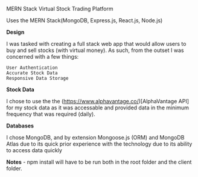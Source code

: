 MERN Stack Virtual Stock Trading Platform

Uses the MERN Stack(MongoDB, Express.js, React.js, Node.js)


**Design**

I was tasked with creating a full stack web app that would allow users to buy and sell stocks (with virtual money). As such, from the outset I was concerned with a few things:

    User Authentication
    Accurate Stock Data
    Responsive Data Storage

**Stock Data**

I chose to use the the (https://www.alphavantage.co/)[AlphaVantage API] for my stock data as it was accessable and provided data in the minimum frequency that was required (daily).

**Databases**

I chose MongoDB, and by extension Mongoose.js (ORM) and MongoDB Atlas due to its quick prior experience with the technology due to its ability to access data quickly

**Notes** - npm install will have to be run both in the root folder and the client folder.



